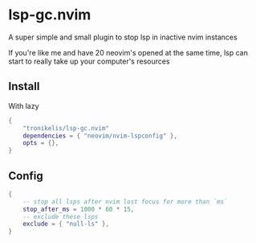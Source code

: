 # lsp-gc.nvim

A super simple and small plugin to stop lsp in inactive nvim instances

If you're like me and have 20 neovim's opened at the same time, lsp can start to really
take up your computer's resources


## Install

With lazy

```lua
{
    "tronikelis/lsp-gc.nvim"
    dependencies = { "neovim/nvim-lspconfig" },
    opts = {},
}
```

## Config

```lua
{
    -- stop all lsps after nvim lost focus for more than `ms`
    stop_after_ms = 1000 * 60 * 15,
    -- exclude these lsps
    exclude = { "null-ls" },
}
```
